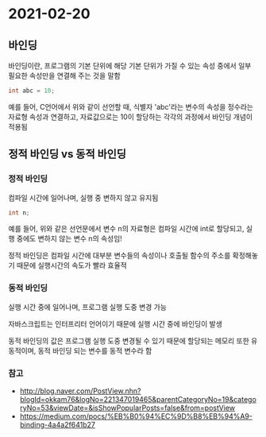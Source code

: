 # 2021-02-20

## 바인딩

바인딩이란, 프로그램의 기본 단위에 해당 기본 단위가 가질 수 있는 속성 중에서 일부 필요한 속성만을 연결해 주는 것을 말함

```c
int abc = 10;
```

예를 들어, C언어에서 위와 같이 선언할 때, 식별자 'abc'라는 변수의 속성을 정수라는 자료형 속성과 연결하고, 자료값으로는 10이 할당하는 각각의 과정에서 바인딩 개념이 적용됨

## 정적 바인딩 vs 동적 바인딩

### 정적 바인딩

컴파일 시간에 일어나며, 실행 중 변하지 않고 유지됨

```c
int n;
```

예를 들어, 위와 같은 선언문에서 변수 n의 자료형은 컴파일 시간에 int로 할당되고, 실행 중에도 변하지 않는 변수 n의 속성임!

정적 바인딩은 컴파일 시간에 대부분 변수들의 속성이나 호출될 함수의 주소를 확정해놓기 때문에 실행시간의 속도가 빨라 효율적

### 동적 바인딩

실행 시간 중에 일어나며, 프로그램 실행 도중 변경 가능

자바스크립트는 인터프리터 언어이기 때문에 실행 시간 중에 바인딩이 발생

동적 바인딩의 값은 프로그램 실행 도중 변경될 수 있기 때문에 할당되는 메모리 또한 유동적이며, 동적 바인딩 되는 변수를 동적 변수라 함

### 참고

- http://blog.naver.com/PostView.nhn?blogId=okkam76&logNo=221347019465&parentCategoryNo=19&categoryNo=53&viewDate=&isShowPopularPosts=false&from=postView
- https://medium.com/pocs/%EB%B0%94%EC%9D%B8%EB%94%A9-binding-4a4a2f641b27